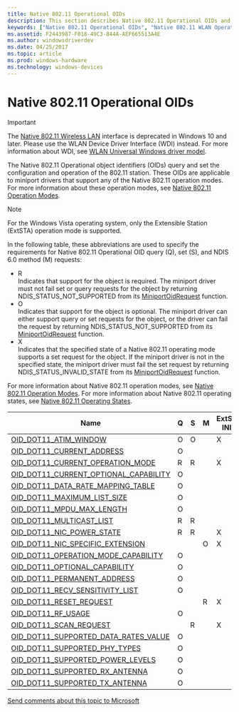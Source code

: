 ```yaml
---
title: Native 802.11 Operational OIDs
description: This section describes Native 802.11 Operational OIDs and their characteristics.
keywords: ["Native 802.11 Operational OIDs", "Native 802.11 WLAN Operational OIDs", "WDK Native 802.11 Operational OIDs", "Native 802.11 Operational object identifiers"]
ms.assetid: F2443987-F018-49C3-844A-AEF665513A4E
ms.author: windowsdriverdev
ms.date: 04/25/2017
ms.topic: article
ms.prod: windows-hardware
ms.technology: windows-devices
---
```


# Native 802.11 Operational OIDs

>[!IMPORTANT]
> The [Native 802.11 Wireless LAN](native-802-11-wireless-lan4.md) interface is deprecated in Windows 10 and later. Please use the WLAN Device Driver Interface (WDI) instead. For more information about WDI, see [WLAN Universal Windows driver model](wifi-universal-driver-model.md).

The Native 802.11 Operational object identifiers (OIDs) query and set the configuration and operation of the 802.11 station. These OIDs are applicable to miniport drivers that support any of the Native 802.11 operation modes. For more information about these operation modes, see [Native 802.11 Operation Modes](native-802-11-operation-modes.md).

>[!NOTE]
> For the Windows Vista operating system, only the Extensible Station (ExtSTA) operation mode is supported.
 
In the following table, these abbreviations are used to specify the requirements for Native 802.11 Operational OID query (Q), set (S), and NDIS 6.0 method (M) requests:

- R   
Indicates that support for the object is required. The miniport driver must not fail set or query requests for the object by returning NDIS_STATUS_NOT_SUPPORTED from its [MiniportOidRequest](https://msdn.microsoft.com/library/windows/hardware/ff559416) function.
- O   
Indicates that support for the object is optional. The miniport driver can either support query or set requests for the object, or the driver can fail the request by returning NDIS_STATUS_NOT_SUPPORTED from its [MiniportOidRequest](https://msdn.microsoft.com/library/windows/hardware/ff559416) function.
- X   
Indicates that the specified state of a Native 802.11 operating mode supports a set request for the object. If the miniport driver is not in the specified state, the miniport driver must fail the set request by returning NDIS_STATUS_INVALID_STATE from its [MiniportOidRequest](https://msdn.microsoft.com/library/windows/hardware/ff559416) function. 

For more information about Native 802.11 operation modes, see [Native 802.11 Operation Modes](native-802-11-operation-modes.md). For more information about Native 802.11 operating states, see [Native 802.11 Operating States](native-802-11-operating-states.md).

| Name                                                                                                      | Q | S | M | ExtSTA INIT| ExtSTA OP|
|---                                                                                                        |---|---|---|---         |---       |
| [OID_DOT11_ATIM_WINDOW](https://msdn.microsoft.com/library/windows/hardware/ff569105)                     | O | O |   | X          |          |
| [OID_DOT11_CURRENT_ADDRESS](https://msdn.microsoft.com/library/windows/hardware/ff569125)                 | O |   |   |            |          |
| [OID_DOT11_CURRENT_OPERATION_MODE](https://msdn.microsoft.com/library/windows/hardware/ff569132)          | R | R |   | X          |          |
| [OID_DOT11_CURRENT_OPTIONAL_CAPABILITY](https://msdn.microsoft.com/library/windows/hardware/ff569133)     | O |   |   |            |          |
| [OID_DOT11_DATA_RATE_MAPPING_TABLE](https://msdn.microsoft.com/library/windows/hardware/ff569139)         | O |   |   |            |          |
| [OID_DOT11_MAXIMUM_LIST_SIZE](https://msdn.microsoft.com/library/windows/hardware/ff569382)               | O |   |   |            |          |
| [OID_DOT11_MPDU_MAX_LENGTH](https://msdn.microsoft.com/library/windows/hardware/ff569387)                 | O |   |   |            |          |
| [OID_DOT11_MULTICAST_LIST](https://msdn.microsoft.com/library/windows/hardware/ff569388)                  | R | R |   |            |          |
| [OID_DOT11_NIC_POWER_STATE](https://msdn.microsoft.com/library/windows/hardware/ff569392)                 | R | R |   | X          |          |
| [OID_DOT11_NIC_SPECIFIC_EXTENSION](https://msdn.microsoft.com/library/windows/hardware/ff569393)          |   |   | O | X          | X        |
| [OID_DOT11_OPERATION_MODE_CAPABILITY](https://msdn.microsoft.com/library/windows/hardware/ff569396)       | O |   |   |            |          |
| [OID_DOT11_OPTIONAL_CAPABILITY](https://msdn.microsoft.com/library/windows/hardware/ff569397)             | O |   |   |            |          |
| [OID_DOT11_PERMANENT_ADDRESS](https://msdn.microsoft.com/library/windows/hardware/ff569399)               | O |   |   |            |          |
| [OID_DOT11_RECV_SENSITIVITY_LIST](https://msdn.microsoft.com/library/windows/hardware/ff569407)           | O |   |   |            |          |
| [OID_DOT11_RESET_REQUEST](https://msdn.microsoft.com/library/windows/hardware/ff569409)                   |   |   | R | X          | X        |
| [OID_DOT11_RF_USAGE](https://msdn.microsoft.com/library/windows/hardware/ff569410)                        | O |   |   |            |          |
| [OID_DOT11_SCAN_REQUEST](https://msdn.microsoft.com/library/windows/hardware/ff569413)                    |   | R |   | X          | X        |
| [OID_DOT11_SUPPORTED_DATA_RATES_VALUE](https://msdn.microsoft.com/library/windows/hardware/ff569422)      | O |   |   |            |          |
| [OID_DOT11_SUPPORTED_PHY_TYPES](https://msdn.microsoft.com/library/windows/hardware/ff569426)             | O |   |   |            |          |
| [OID_DOT11_SUPPORTED_POWER_LEVELS](https://msdn.microsoft.com/library/windows/hardware/ff569427)          | O |   |   |            |          |
| [OID_DOT11_SUPPORTED_RX_ANTENNA](https://msdn.microsoft.com/library/windows/hardware/ff569428)            | O |   |   |            |          |
| [OID_DOT11_SUPPORTED_TX_ANTENNA](https://msdn.microsoft.com/library/windows/hardware/ff569429)            | O |   |   |            |          |

[Send comments about this topic to Microsoft](mailto:wsddocfb@microsoft.com?subject=Documentation%20feedback%20%5Bp_mb\p_mb%5D:%20Planning%20your%20APN%20database%20submission%20%20RELEASE:%20%281/18/2017%29&body=%0A%0APRIVACY%20STATEMENT%0A%0AWe%20use%20your%20feedback%20to%20improve%20the%20documentation.%20We%20don't%20use%20your%20email%20address%20for%20any%20other%20purpose,%20and%20we'll%20remove%20your%20email%20address%20from%20our%20system%20after%20the%20issue%20that%20you're%20reporting%20is%20fixed.%20While%20we're%20working%20to%20fix%20this%20issue,%20we%20might%20send%20you%20an%20email%20message%20to%20ask%20for%20more%20info.%20Later,%20we%20might%20also%20send%20you%20an%20email%20message%20to%20let%20you%20know%20that%20we've%20addressed%20your%20feedback.%0A%0AFor%20more%20info%20about%20Microsoft's%20privacy%20policy,%20see%20http://privacy.microsoft.com/default.aspx. "Send comments about this topic to Microsoft")